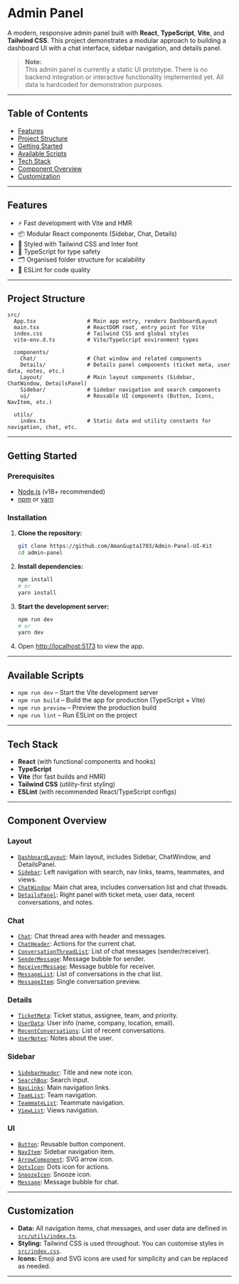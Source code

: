# Admin Panel

A modern, responsive admin panel built with **React**, **TypeScript**, **Vite**, and **Tailwind CSS**. This project demonstrates a modular approach to building a dashboard UI with a chat interface, sidebar navigation, and details panel.

> **Note:**  
> This admin panel is currently a static UI prototype. There is no backend integration or interactive functionality implemented yet. All data is hardcoded for demonstration purposes.

---

## Table of Contents

- [Features](#features)
- [Project Structure](#project-structure)
- [Getting Started](#getting-started)
- [Available Scripts](#available-scripts)
- [Tech Stack](#tech-stack)
- [Component Overview](#component-overview)
- [Customization](#customization)

---

## Features

- ⚡️ Fast development with Vite and HMR
- 📦 Modular React components (Sidebar, Chat, Details)
- 🎨 Styled with Tailwind CSS and Inter font
- 🧩 TypeScript for type safety
- 🗂️ Organised folder structure for scalability
- 🧹 ESLint for code quality

---

## Project Structure

```
src/
  App.tsx                # Main app entry, renders DashboardLayout
  main.tsx               # ReactDOM root, entry point for Vite
  index.css              # Tailwind CSS and global styles
  vite-env.d.ts          # Vite/TypeScript environment types

  components/
    Chat/                # Chat window and related components
    Details/             # Details panel components (ticket meta, user data, notes, etc.)
    Layout/              # Main layout components (Sidebar, ChatWindow, DetailsPanel)
    Sidebar/             # Sidebar navigation and search components
    ui/                  # Reusable UI components (Button, Icons, NavItem, etc.)

  utils/
    index.ts             # Static data and utility constants for navigation, chat, etc.
```

---

## Getting Started

### Prerequisites

- [Node.js](https://nodejs.org/) (v18+ recommended)
- [npm](https://www.npmjs.com/) or [yarn](https://yarnpkg.com/)

### Installation

1. **Clone the repository:**

   ```sh
   git clone https://github.com/AmanGupta1703/Admin-Panel-UI-Kit
   cd admin-panel
   ```

2. **Install dependencies:**

   ```sh
   npm install
   # or
   yarn install
   ```

3. **Start the development server:**

   ```sh
   npm run dev
   # or
   yarn dev
   ```

4. Open [http://localhost:5173](http://localhost:5173) to view the app.

---

## Available Scripts

- `npm run dev` – Start the Vite development server
- `npm run build` – Build the app for production (TypeScript + Vite)
- `npm run preview` – Preview the production build
- `npm run lint` – Run ESLint on the project

---

## Tech Stack

- **React** (with functional components and hooks)
- **TypeScript**
- **Vite** (for fast builds and HMR)
- **Tailwind CSS** (utility-first styling)
- **ESLint** (with recommended React/TypeScript configs)

---

## Component Overview

### Layout

- [`DashboardLayout`](src/components/Layout/DashboardLayout.tsx): Main layout, includes Sidebar, ChatWindow, and DetailsPanel.
- [`Sidebar`](src/components/Layout/Sidebar.tsx): Left navigation with search, nav links, teams, teammates, and views.
- [`ChatWindow`](src/components/Layout/ChatWindow.tsx): Main chat area, includes conversation list and chat threads.
- [`DetailsPanel`](src/components/Layout/DetailsPanel.tsx): Right panel with ticket meta, user data, recent conversations, and notes.

### Chat

- [`Chat`](src/components/Chat/Chat.tsx): Chat thread area with header and messages.
- [`ChatHeader`](src/components/Chat/ChatHeader.tsx): Actions for the current chat.
- [`ConversationThreadList`](src/components/Chat/ConversationThreadList.tsx): List of chat messages (sender/receiver).
- [`SenderMessage`](src/components/Chat/SenderMessage.tsx): Message bubble for sender.
- [`ReceiverMessage`](src/components/Chat/ReceiverMessage.tsx): Message bubble for receiver.
- [`MessageList`](src/components/Chat/MessageList.tsx): List of conversations in the chat list.
- [`MessageItem`](src/components/Chat/MessageItem.tsx): Single conversation preview.

### Details

- [`TicketMeta`](src/components/Details/TicketMeta.tsx): Ticket status, assignee, team, and priority.
- [`UserData`](src/components/Details/UserData.tsx): User info (name, company, location, email).
- [`RecentConversations`](src/components/Details/RecentConversations.tsx): List of recent conversations.
- [`UserNotes`](src/components/Details/UserNotes.tsx): Notes about the user.

### Sidebar

- [`SidebarHeader`](src/components/Sidebar/SidebarHeader.tsx): Title and new note icon.
- [`SearchBox`](src/components/Sidebar/SearchBox.tsx): Search input.
- [`NavLinks`](src/components/Sidebar/NavLinks.tsx): Main navigation links.
- [`TeamList`](src/components/Sidebar/TeamList.tsx): Team navigation.
- [`TeammateList`](src/components/Sidebar/TeammateList.tsx): Teammate navigation.
- [`ViewList`](src/components/Sidebar/ViewList.tsx): Views navigation.

### UI

- [`Button`](src/components/ui/Button.tsx): Reusable button component.
- [`NavItem`](src/components/ui/NavItem/NavItem.tsx): Sidebar navigation item.
- [`ArrowComponent`](src/components/ui/ArrowComponent.tsx): SVG arrow icon.
- [`DotsIcon`](src/components/ui/DotsIcon.tsx): Dots icon for actions.
- [`SnoozeIcon`](src/components/ui/SnoozeIcon.tsx): Snooze icon.
- [`Message`](src/components/ui/Message.tsx): Message bubble for chat.

---

## Customization

- **Data:** All navigation items, chat messages, and user data are defined in [`src/utils/index.ts`](src/utils/index.ts).
- **Styling:** Tailwind CSS is used throughout. You can customise styles in [`src/index.css`](src/index.css).
- **Icons:** Emoji and SVG icons are used for simplicity and can be replaced as needed.

---
